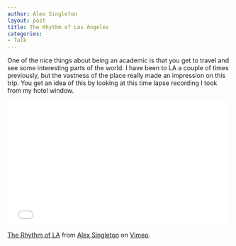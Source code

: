 ```yaml
---
author: Alex Singleton
layout: post
title: The Rhythm of Los Angeles
categories:
- Talk
---
```


One of the nice things about being an academic is that you get to travel and see some interesting parts of the world. I have been to LA a couple of times previously, but the vastness of the place really made an impression on this trip. You get an idea of this by looking at this time lapse recording I took from my hotel window.

<iframe src="//player.vimeo.com/video/63820247" width="500" height="281" frameborder="0" webkitallowfullscreen mozallowfullscreen allowfullscreen></iframe> <p><a href="http://vimeo.com/63820247">The Rhythm of LA</a> from <a href="http://vimeo.com/user2932785">Alex Singleton</a> on <a href="https://vimeo.com">Vimeo</a>.</p>

